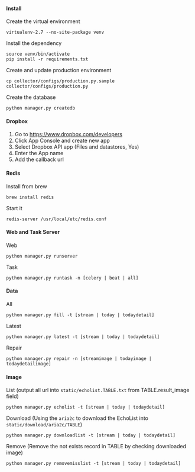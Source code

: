 #### Install

Create the virtual environment

    virtualenv-2.7 --no-site-package venv

Install the dependency

    source venv/bin/activate
    pip install -r requirements.txt

Create and update production environment

    cp collector/configs/production.py.sample collector/configs/production.py

Create the database

    python manager.py createdb

#### Dropbox

1. Go to https://www.dropbox.com/developers
2. Click App Console and create new app
3. Select Dropbox API app (Files and datastores, Yes)
4. Enter the App name
5. Add the callback url

#### Redis

Install from brew

    brew install redis

Start it

    redis-server /usr/local/etc/redis.conf

#### Web and Task Server

Web

    python manager.py runserver

Task

    python manager.py runtask -n [celery | beat | all]

#### Data

All

    python manager.py fill -t [stream | today | todaydetail]

Latest

    python manager.py latest -t [stream | today | todaydetail]

Repair

    python manager.py repair -n [streamimage | todayimage | todaydetailimage]

#### Image

List (output all url into `static/echolist.TABLE.txt` from TABLE.result_image field)

    python manager.py echolist -t [stream | today | todaydetail]

Download (Using the `aria2c` to download the EchoList into `static/download/aria2c/TABLE`)

    python manager.py downloadlist -t [stream | today | todaydetail]

Remove (Remove the not exists record in TABLE by checking downloaded image)

    python manager.py removemisslist -t [stream | today | todaydetail]
